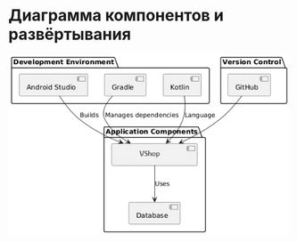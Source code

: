# Диаграмма компонентов и развёртывания  

![Диаграмма компонентов и развёртывания](https://github.com/vladmoiseev/Vshop/blob/master/diagrams/img/componentDeployment.png) 
